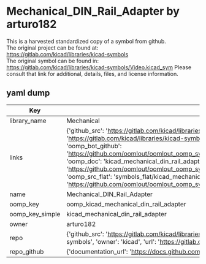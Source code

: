 # Mechanical_DIN_Rail_Adapter by arturo182  
This is a harvested standardized copy of a symbol from github.  
The original project can be found at:  
https://gitlab.com/kicad/libraries/kicad-symbols  
The original symbol can be found in:
https://gitlab.com/kicad/libraries/kicad-symbols/Video.kicad_sym
Please consult that link for additional, details, files, and license information.  
## yaml dump  
| Key | Value |  
| --- | --- |  
| library_name | Mechanical |  
| links | {'github_src': 'https://gitlab.com/kicad/libraries/kicad-symbols/Video.kicad_sym', 'github_src_repo': 'https://gitlab.com/kicad/libraries/kicad-symbols', 'oomp_bot': 'kicad_mechanical_din_rail_adapter/working', 'oomp_bot_github': 'https://github.com/oomlout/oomlout_oomp_symbol_bot/tree/main/kicad_mechanical_din_rail_adapter/working', 'oomp_doc': 'kicad_mechanical_din_rail_adapter/working', 'oomp_doc_github': 'https://github.com/oomlout/oomlout_oomp_symbol_doc/tree/main/kicad_mechanical_din_rail_adapter/working', 'oomp_src_flat': 'symbols_flat/kicad_mechanical_din_rail_adapter/working', 'oomp_src_flat_github': 'https://github.com/oomlout/oomlout_oomp_symbol_src/tree/main/kicad_mechanical_din_rail_adapter/working'} |  
| name | Mechanical_DIN_Rail_Adapter |  
| oomp_key | oomp_kicad_mechanical_din_rail_adapter |  
| oomp_key_simple | kicad_mechanical_din_rail_adapter |  
| owner | arturo182 |  
| repo | {'github_src': 'https://gitlab.com/kicad/libraries/kicad-symbols/Video.kicad_sym', 'name': 'libraries/kicad-symbols', 'owner': 'kicad', 'url': 'https://gitlab.com/kicad/libraries/kicad-symbols'} |  
| repo_github | {'documentation_url': 'https://docs.github.com/rest/repos/repos#get-a-repository', 'message': 'Not Found'} |  

